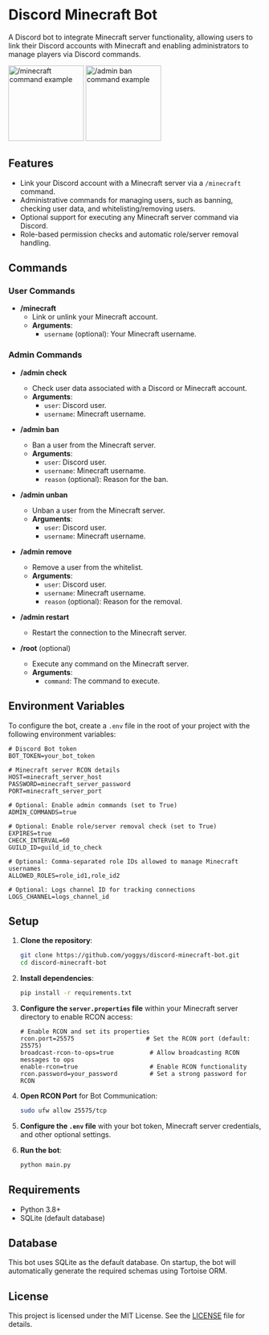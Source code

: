 # Discord Minecraft Bot

A Discord bot to integrate Minecraft server functionality, allowing users to link their Discord accounts with Minecraft and enabling administrators to manage players via Discord commands.

<img height="150" src="https://github.com/user-attachments/assets/8c634d17-7c53-4342-9439-558f771cc920" alt="/minecraft command example">
<img height="150" src="https://github.com/user-attachments/assets/9eb0359f-d7b1-466b-8f5e-932581e0e057" alt="/admin ban command example">

## Features

- Link your Discord account with a Minecraft server via a `/minecraft` command.
- Administrative commands for managing users, such as banning, checking user data, and whitelisting/removing users.
- Optional support for executing any Minecraft server command via Discord.
- Role-based permission checks and automatic role/server removal handling.

## Commands

### User Commands

- **/minecraft**
  - Link or unlink your Minecraft account.
  - **Arguments**:
    - `username` (optional): Your Minecraft username.

### Admin Commands

- **/admin check**
  - Check user data associated with a Discord or Minecraft account.
  - **Arguments**:
    - `user`: Discord user.
    - `username`: Minecraft username.


- **/admin ban**
  - Ban a user from the Minecraft server.
  - **Arguments**:
    - `user`: Discord user.
    - `username`: Minecraft username.
    - `reason` (optional): Reason for the ban.


- **/admin unban**
  - Unban a user from the Minecraft server.
  - **Arguments**:
    - `user`: Discord user.
    - `username`: Minecraft username.


- **/admin remove**
  - Remove a user from the whitelist.
  - **Arguments**:
    - `user`: Discord user.
    - `username`: Minecraft username.
    - `reason` (optional): Reason for the removal.


- **/admin restart**
  - Restart the connection to the Minecraft server.


- **/root** (optional)
  - Execute any command on the Minecraft server.
  - **Arguments**:
    - `command`: The command to execute.

## Environment Variables

To configure the bot, create a `.env` file in the root of your project with the following environment variables:

```properties
# Discord Bot token
BOT_TOKEN=your_bot_token

# Minecraft server RCON details
HOST=minecraft_server_host
PASSWORD=minecraft_server_password
PORT=minecraft_server_port

# Optional: Enable admin commands (set to True)
ADMIN_COMMANDS=true

# Optional: Enable role/server removal check (set to True)
EXPIRES=true
CHECK_INTERVAL=60
GUILD_ID=guild_id_to_check

# Optional: Comma-separated role IDs allowed to manage Minecraft usernames
ALLOWED_ROLES=role_id1,role_id2

# Optional: Logs channel ID for tracking connections
LOGS_CHANNEL=logs_channel_id
```

## Setup

1. **Clone the repository**:
   ```bash
   git clone https://github.com/yoggys/discord-minecraft-bot.git
   cd discord-minecraft-bot
   ```

2. **Install dependencies**:
   ```bash
   pip install -r requirements.txt
   ```

3. **Configure the `server.properties` file** within your Minecraft server directory to enable RCON access:
   ```properties
   # Enable RCON and set its properties
   rcon.port=25575                    # Set the RCON port (default: 25575)
   broadcast-rcon-to-ops=true          # Allow broadcasting RCON messages to ops
   enable-rcon=true                    # Enable RCON functionality
   rcon.password=your_password         # Set a strong password for RCON
   ```

4. **Open RCON Port** for Bot Communication:
   ```bash
   sudo ufw allow 25575/tcp
   ```

5. **Configure the `.env` file** with your bot token, Minecraft server credentials, and other optional settings.

6. **Run the bot**:
   ```bash
   python main.py
   ```

## Requirements

- Python 3.8+
- SQLite (default database)

## Database

This bot uses SQLite as the default database. On startup, the bot will automatically generate the required schemas using Tortoise ORM.

## License

This project is licensed under the MIT License. See the [LICENSE](LICENSE) file for details.
